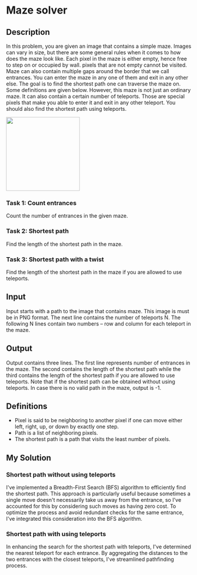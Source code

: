 # Maze solver
## Description
In this problem, you are given an image that contains a simple maze. Images can vary in size, but there are some general rules when it comes to how does the maze look like. Each pixel in the maze is either empty, hence free to step on or occupied by wall. pixels that are not empty cannot be visited. Maze can also contain multiple gaps around the border that we call entrances. You can enter the maze in any one of them and exit in any other else. The goal is to find the shortest path one can traverse the maze on. Some definitions are given below.
However, this maze is not just an ordinary maze. It can also contain a certain number of teleports. Those are special pixels that make you able to enter it and exit in any other teleport. You should also find the shortest path using teleports.

<div>
  <img src="data/04" width="200"/>
</div>

### Task 1: Count entrances
Count the number of entrances in the given maze.
### Task 2: Shortest path
Find the length of the shortest path in the maze.
### Task 3: Shortest path with a twist
Find the length of the shortest path in the maze if you are allowed to use teleports.
## Input
Input starts with a path to the image that contains maze. This image is must be in PNG format. The next line contains the number of teleports N.
The following N lines contain two numbers – row and column for each teleport in the maze.
## Output
Output contains three lines. The first line represents number of entrances in the maze. The second contains the length of the shortest path while the third contains the length of the shortest path if you are allowed to use teleports. Note that if the shortest path can be obtained without using teleports. In case there is no valid path in the maze, output is -1.
## Definitions
- Pixel is said to be neighboring to another pixel if one can move either left, right, up, or down by exactly one step.
- Path is a list of neighboring pixels.
- The shortest path is a path that visits the least number of pixels.
## My Solution
### Shortest path without using teleports
I've implemented a Breadth-First Search (BFS) algorithm to efficiently find the shortest path. This approach is particularly useful because sometimes a single move doesn't necessarily take us away from the entrance, so I've accounted for this by considering such moves as having zero cost.
To optimize the process and avoid redundant checks for the same entrance, I've integrated this consideration into the BFS algorithm.
### Shortest path with using teleports
In enhancing the search for the shortest path with teleports, I've determined the nearest teleport for each entrance. By aggregating the distances to the two entrances with the closest teleports, I've streamlined pathfinding process.
